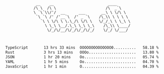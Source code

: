 <div align="center">
<pre><code>
 __    __                        ____      
/\ \  /\ \                      /\  _`\    
\ `\`\\/'/  __      ___       __\ \ \/\ \  
 `\ `\ /' /'__`\  /' _ `\    /\_\\ \ \ \ \ 
   `\ \ \/\ \ \.\_/\ \/\ \   \/_/_\ \ \_\ \
     \ \_\ \__/.\_\ \_\ \_\    /\_\\ \____/
      \/_/\/__/\/_/\/_/\/_/    \/_/ \/___/ 
                                           

</code></pre>

<!--START_SECTION:waka-->

```txt
TypeScript       13 hrs 33 mins  OOOOOOOOOOOOOO0..........   58.18 %
Rust             3 hrs 13 mins   OOOo.....................   13.80 %
JSON             1 hr 20 mins    Oo.......................   05.74 %
YAML             1 hr 5 mins     Oo.......................   04.70 %
JavaScript       1 hr 1 min      O........................   04.39 %
```

<!--END_SECTION:waka-->
